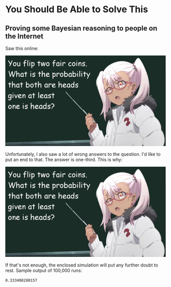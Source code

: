 # You Should Be Able to Solve This
## Proving some Bayesian reasoning to people on the Internet

Saw this online:

![Stern anime math teacher](https://github.com/readyready15728/you-should-be-able-to-solve-this/blob/master/anime-math-teacher.jpg)

Unfortunately, I also saw a lot of wrong answers to the question. I'd like to
put an end to that. The answer is one-third. This is why:

![Probability calculation using Bayes' theorem](https://github.com/readyready15728/you-should-be-able-to-solve-this/blob/master/anime-math-teacher.jpg)

If that's not enough, the enclosed simulation will put any further doubt to
rest. Sample output of 100,000 runs:

```
0.333408280157
```
